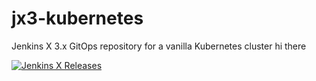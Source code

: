 # jx3-kubernetes

Jenkins X 3.x GitOps repository for a vanilla Kubernetes cluster hi there
        
[![Jenkins X Releases](https://img.shields.io/badge/Jenkins%20X-Releases-blue)](docs/README.md)
